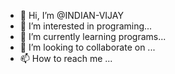 - 👋 Hi, I’m @INDIAN-VIJAY
- 👀 I’m interested in programing...
- 🌱 I’m currently learning programs...
- 💞️ I’m looking to collaborate on ...
- 📫 How to reach me ...

<!---
INDIAN-VIJAY/INDIAN-VIJAY is a ✨ special ✨ repository because its `README.md` (this file) appears on your GitHub profile.
You can click the Preview link to take a look at your changes.
--->

